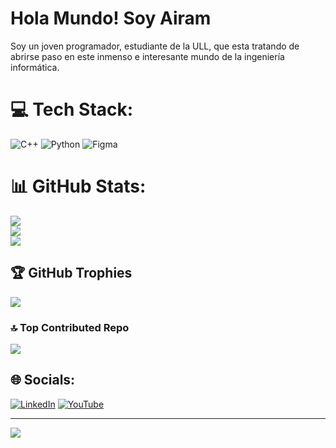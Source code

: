 # Hola Mundo! Soy Airam
Soy un joven programador, estudiante de la ULL, que esta tratando de abrirse paso en este inmenso e interesante mundo de la ingeniería informática.

# 💻 Tech Stack:
![C++](https://img.shields.io/badge/c++-%2300599C.svg?style=for-the-badge&logo=c%2B%2B&logoColor=white) ![Python](https://img.shields.io/badge/python-3670A0?style=for-the-badge&logo=python&logoColor=ffdd54) ![Figma](https://img.shields.io/badge/figma-%23F24E1E.svg?style=for-the-badge&logo=figma&logoColor=white)
# 📊 GitHub Stats:
![](https://github-readme-stats.vercel.app/api?username=Zake207&theme=tokyonight&hide_border=false&include_all_commits=true&count_private=true)<br/>
![](https://github-readme-streak-stats.herokuapp.com/?user=Zake207&theme=tokyonight&hide_border=false)<br/>
![](https://github-readme-stats.vercel.app/api/top-langs/?username=Zake207&theme=tokyonight&hide_border=false&include_all_commits=true&count_private=true&layout=compact)

## 🏆 GitHub Trophies
![](https://github-profile-trophy.vercel.app/?username=Zake207&theme=tokyonight&no-frame=false&no-bg=false&margin-w=4)

### 🔝 Top Contributed Repo
![](https://github-contributor-stats.vercel.app/api?username=Zake207&limit=5&theme=tokyonight&combine_all_yearly_contributions=true)

## 🌐 Socials:
[![LinkedIn](https://img.shields.io/badge/LinkedIn-%230077B5.svg?logo=linkedin&logoColor=white)](https://linkedin.com/in/https://www.linkedin.com/in/airam-prieto-gonzález-959a35331/) [![YouTube](https://img.shields.io/badge/YouTube-%23FF0000.svg?logo=YouTube&logoColor=white)](https://youtube.com/@https://www.youtube.com/@ZakeDev) 

---
[![](https://visitcount.itsvg.in/api?id=Zake207&icon=5&color=0)](https://visitcount.itsvg.in)

<!-- Proudly created with GPRM ( https://gprm.itsvg.in ) -->

